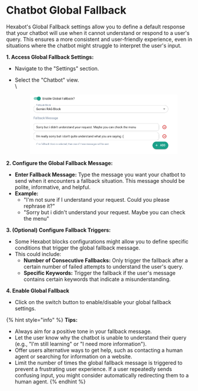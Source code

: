 # Chatbot Global Fallback

Hexabot's Global Fallback settings allow you to define a default response that your chatbot will use when it cannot understand or respond to a user's query. This ensures a more consistent and user-friendly experience, even in situations where the chatbot might struggle to interpret the user's input.

**1. Access Global Fallback Settings:**

* Navigate to the "Settings" section.
*   Select the "Chatbot" view.\
    \


    <figure><img src="../../.gitbook/assets/image (34).png" alt=""><figcaption></figcaption></figure>

**2. Configure the Global Fallback Message:**

* **Enter Fallback Message:** Type the message you want your chatbot to send when it encounters a fallback situation. This message should be polite, informative, and helpful.
* **Example:**
  * "I'm not sure if I understand your request. Could you please rephrase it?"
  * "Sorry but i didn't understand your request. Maybe you can check the menu"

**3. (Optional) Configure Fallback Triggers:**

* Some Hexabot blocks configurations might allow you to define specific conditions that trigger the global fallback message.
* This could include:
  * **Number of Consecutive Fallbacks:** Only trigger the fallback after a certain number of failed attempts to understand the user's query.
  * **Specific Keywords:** Trigger the fallback if the user's message contains certain keywords that indicate a misunderstanding.

**4. Enable Global Fallback**

* Click on the switch button to enable/disable your global fallback settings.

{% hint style="info" %}
**Tips:**

* Always aim for a positive tone in your fallback message.
* Let the user know why the chatbot is unable to understand their query (e.g., "I'm still learning" or "I need more information").
* Offer users alternative ways to get help, such as contacting a human agent or searching for information on a website.
* Limit the number of times the global fallback message is triggered to prevent a frustrating user experience. If a user repeatedly sends confusing input, you might consider automatically redirecting them to a human agent.
{% endhint %}
